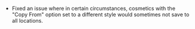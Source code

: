- Fixed an issue where in certain circumstances, cosmetics with the "Copy From" option set to a different style would sometimes not save to all locations.